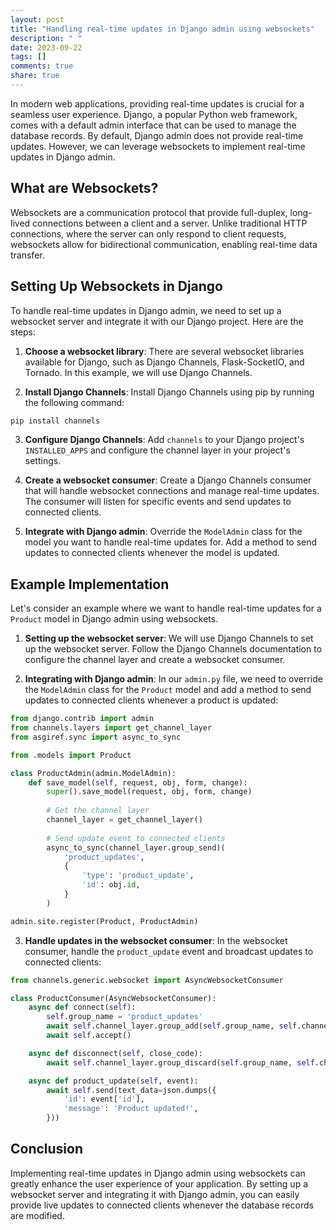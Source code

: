 ```yaml
---
layout: post
title: "Handling real-time updates in Django admin using websockets"
description: " "
date: 2023-09-22
tags: []
comments: true
share: true
---
```


In modern web applications, providing real-time updates is crucial for a seamless user experience. Django, a popular Python web framework, comes with a default admin interface that can be used to manage the database records. By default, Django admin does not provide real-time updates. However, we can leverage websockets to implement real-time updates in Django admin.

## What are Websockets?

Websockets are a communication protocol that provide full-duplex, long-lived connections between a client and a server. Unlike traditional HTTP connections, where the server can only respond to client requests, websockets allow for bidirectional communication, enabling real-time data transfer.

## Setting Up Websockets in Django

To handle real-time updates in Django admin, we need to set up a websocket server and integrate it with our Django project. Here are the steps:

1. **Choose a websocket library**: There are several websocket libraries available for Django, such as Django Channels, Flask-SocketIO, and Tornado. In this example, we will use Django Channels.

2. **Install Django Channels**: Install Django Channels using pip by running the following command:

```python
pip install channels
```

3. **Configure Django Channels**: Add `channels` to your Django project's `INSTALLED_APPS` and configure the channel layer in your project's settings.

4. **Create a websocket consumer**: Create a Django Channels consumer that will handle websocket connections and manage real-time updates. The consumer will listen for specific events and send updates to connected clients.

5. **Integrate with Django admin**: Override the `ModelAdmin` class for the model you want to handle real-time updates for. Add a method to send updates to connected clients whenever the model is updated.

## Example Implementation

Let's consider an example where we want to handle real-time updates for a `Product` model in Django admin using websockets.

1. **Setting up the websocket server**: We will use Django Channels to set up the websocket server. Follow the Django Channels documentation to configure the channel layer and create a websocket consumer.

2. **Integrating with Django admin**: In our `admin.py` file, we need to override the `ModelAdmin` class for the `Product` model and add a method to send updates to connected clients whenever a product is updated:

```python
from django.contrib import admin
from channels.layers import get_channel_layer
from asgiref.sync import async_to_sync

from .models import Product

class ProductAdmin(admin.ModelAdmin):
    def save_model(self, request, obj, form, change):
        super().save_model(request, obj, form, change)
        
        # Get the channel layer
        channel_layer = get_channel_layer()
        
        # Send update event to connected clients
        async_to_sync(channel_layer.group_send)(
            'product_updates',
            {
                'type': 'product_update',
                'id': obj.id,
            }
        )

admin.site.register(Product, ProductAdmin)
```

3. **Handle updates in the websocket consumer**: In the websocket consumer, handle the `product_update` event and broadcast updates to connected clients:

```python
from channels.generic.websocket import AsyncWebsocketConsumer

class ProductConsumer(AsyncWebsocketConsumer):
    async def connect(self):
        self.group_name = 'product_updates'
        await self.channel_layer.group_add(self.group_name, self.channel_name)
        await self.accept()

    async def disconnect(self, close_code):
        await self.channel_layer.group_discard(self.group_name, self.channel_name)

    async def product_update(self, event):
        await self.send(text_data=json.dumps({
            'id': event['id'],
            'message': 'Product updated!',
        }))
```

## Conclusion

Implementing real-time updates in Django admin using websockets can greatly enhance the user experience of your application. By setting up a websocket server and integrating it with Django admin, you can easily provide live updates to connected clients whenever the database records are modified.